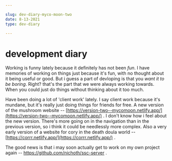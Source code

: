 ```yaml
---

slug: dev-diary-myco-moon-two
date: 8-13-2021
type: dev-diary

---
```


# development diary

Working is funny lately because it definitely has not been *fun*. I have memories of working on things  just because it's fun, with no thought about it being useful or good. But i guess a part of devloping is that you *want it to be boring*. Right? that's the part that we were always working towards. When you could just do things without thinking about it too much.

Have been doing a lot of 'client work' lately. I say client work because it's mundane, but it's really just doing things for friends for free. A new version of the mushroom website -- [https://version-two--mycomoon.netlify.app/](https://version-two--mycomoon.netlify.app/) . I don't know how i feel about the new version. There's more going on in the navigation than in the previous version, so i think it could be needlessly more complex. Also a very early version of a website for cory in the death doula world -- [https://corrr.netlify.app/](https://corrr.netlify.app/) .

The good news is that i may soon actually get to work on my own project again -- https://github.com/nichoth/ssc-server . 


